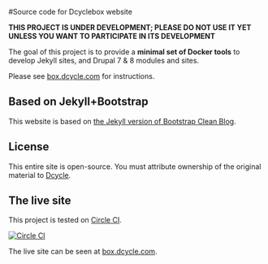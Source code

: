 #Source code for Dcyclebox website

**THIS PROJECT IS UNDER DEVELOPMENT; PLEASE DO NOT USE IT YET UNLESS YOU WANT TO PARTICIPATE IN ITS DEVELOPMENT**

The goal of this project is to provide a **minimal set of Docker tools** to develop Jekyll sites, and Drupal 7 & 8 modules and sites.

Please see [box.dcycle.com](http://box.dcycle.com) for instructions.

## Based on Jekyll+Bootstrap

This website is based on [the Jekyll version of Bootstrap Clean Blog](https://github.com/IronSummitMedia/startbootstrap-clean-blog-jekyll).

## License

This entire site is open-source. You must attribute ownership of the original material to [Dcycle](http://dcycle.com).

## The live site

This project is tested on [Circle CI](https://circleci.com/).

[![Circle CI](https://circleci.com/gh/dcycleproject/dcyclebox/tree/master.svg?style=svg)](https://circleci.com/gh/dcycleproject/dcyclebox/tree/master)

The live site can be seen at [box.dcycle.com](http://box.dcycle.com).

